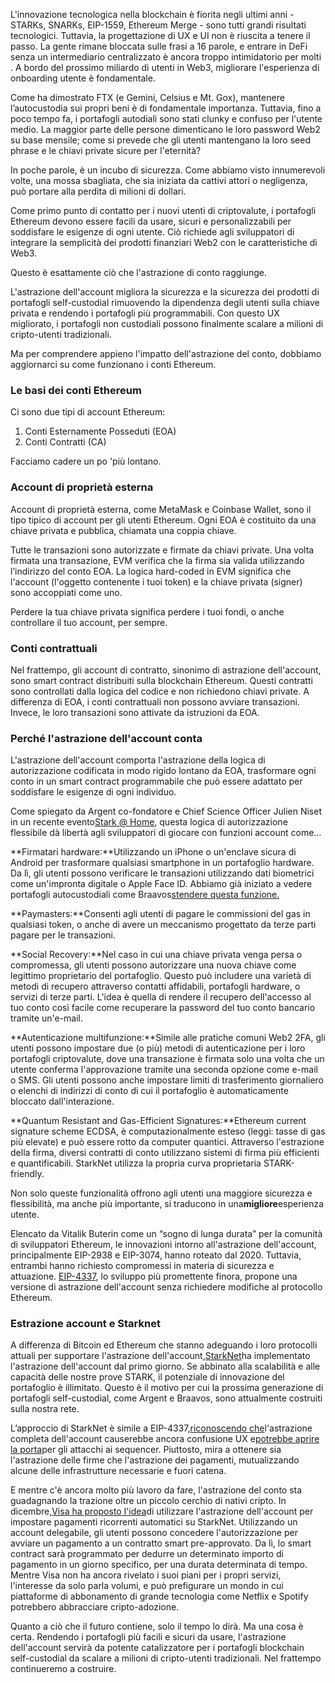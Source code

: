 L'innovazione tecnologica nella blockchain è fiorita negli ultimi anni - STARKs, SNARKs, EIP-1559, Ethereum Merge - sono tutti grandi risultati tecnologici. Tuttavia, la progettazione di UX e UI non è riuscita a tenere il passo. La gente rimane bloccata sulle frasi a 16 parole, e entrare in DeFi senza un intermediario centralizzato è ancora troppo intimidatorio per molti . A bordo del prossimo miliardo di utenti in Web3, migliorare l'esperienza di onboarding utente è fondamentale.

Come ha dimostrato FTX (e Gemini, Celsius e Mt. Gox), mantenere l’autocustodia sui propri beni è di fondamentale importanza. Tuttavia, fino a poco tempo fa, i portafogli autodiali sono stati clunky e confuso per l'utente medio. La maggior parte delle persone dimenticano le loro password Web2 su base mensile; come si prevede che gli utenti mantengano la loro seed phrase e le chiavi private sicure per l'eternità?

In poche parole, è un incubo di sicurezza. Come abbiamo visto innumerevoli volte, una mossa sbagliata, che sia iniziata da cattivi attori o negligenza, può portare alla perdita di milioni di dollari.

Come primo punto di contatto per i nuovi utenti di criptovalute, i portafogli Ethereum devono essere facili da usare, sicuri e personalizzabili per soddisfare le esigenze di ogni utente. Ciò richiede agli sviluppatori di integrare la semplicità dei prodotti finanziari Web2 con le caratteristiche di Web3.

Questo è esattamente ciò che l'astrazione di conto raggiunge.

L'astrazione dell'account migliora la sicurezza e la sicurezza dei prodotti di portafogli self-custodial rimuovendo la dipendenza degli utenti sulla chiave privata e rendendo i portafogli più programmabili. Con questo UX migliorato, i portafogli non custodiali possono finalmente scalare a milioni di cripto-utenti tradizionali.

Ma per comprendere appieno l'impatto dell'astrazione del conto, dobbiamo aggiornarci su come funzionano i conti Ethereum.

### Le basi dei conti Ethereum

Ci sono due tipi di account Ethereum:

1. Conti Esternamente Posseduti (EOA)
2. Conti Contratti (CA)

Facciamo cadere un po 'più lontano.

### Account di proprietà esterna

Account di proprietà esterna, come MetaMask e Coinbase Wallet, sono il tipo tipico di account per gli utenti Ethereum. Ogni EOA è costituito da una chiave privata e pubblica, chiamata una coppia chiave.

Tutte le transazioni sono autorizzate e firmate da chiavi private. Una volta firmata una transazione, EVM verifica che la firma sia valida utilizzando l’indirizzo del conto EOA. La logica hard-coded in EVM significa che l'account (l'oggetto contenente i tuoi token) e la chiave privata (signer) sono accoppiati come uno.

Perdere la tua chiave privata significa perdere i tuoi fondi, o anche controllare il tuo account, per sempre.

### Conti contrattuali

Nel frattempo, gli account di contratto, sinonimo di astrazione dell'account, sono smart contract distribuiti sulla blockchain Ethereum. Questi contratti sono controllati dalla logica del codice e non richiedono chiavi private. A differenza di EOA, i conti contrattuali non possono avviare transazioni. Invece, le loro transazioni sono attivate da istruzioni da EOA.

### Perché l'astrazione dell'account conta

L'astrazione dell'account comporta l'astrazione della logica di autorizzazione codificata in modo rigido lontano da EOA, trasformare ogni conto in un smart contract programmabile che può essere adattato per soddisfare le esigenze di ogni individuo.

Come spiegato da Argent co-fondatore e Chief Science Officer Julien Niset in un recente evento[Stark @ Home](https://www.crowdcast.io/e/7olimxqv), questa logica di autorizzazione flessibile dà libertà agli sviluppatori di giocare con funzioni account come…

**Firmatari hardware:**Utilizzando un iPhone o un'enclave sicura di Android per trasformare qualsiasi smartphone in un portafoglio hardware. Da lì, gli utenti possono verificare le transazioni utilizzando dati biometrici come un'impronta digitale o Apple Face ID. Abbiamo già iniziato a vedere portafogli autocustodiali come Braavos[stendere questa funzione.](https://medium.com/@braavos_starknet_wallet/hardware-signer-the-last-innovation-for-wallet-crypto-everyday-users-7e1974f93944)

**Paymasters:**Consenti agli utenti di pagare le commissioni del gas in qualsiasi token, o anche di avere un meccanismo progettato da terze parti pagare per le transazioni.

**Social Recovery:**Nel caso in cui una chiave privata venga persa o compromessa, gli utenti possono autorizzare una nuova chiave come legittimo proprietario del portafoglio. Questo può includere una varietà di metodi di recupero attraverso contatti affidabili, portafogli hardware, o servizi di terze parti. L'idea è quella di rendere il recupero dell'accesso al tuo conto così facile come recuperare la password del tuo conto bancario tramite un'e-mail.

**Autenticazione multifunzione:**Simile alle pratiche comuni Web2 2FA, gli utenti possono impostare due (o più) metodi di autenticazione per i loro portafogli criptovalute, dove una transazione è firmata solo una volta che un utente conferma l'approvazione tramite una seconda opzione come e-mail o SMS. Gli utenti possono anche impostare limiti di trasferimento giornaliero o elenchi di indirizzi di conto di cui il portafoglio è automaticamente bloccato dall'interazione.

**Quantum Resistant and Gas-Efficient Signatures:**Ethereum current signature scheme ECDSA, è computazionalmente esteso (leggi: tasse di gas più elevate) e può essere rotto da computer quantici. Attraverso l'estrazione della firma, diversi contratti di conto utilizzano sistemi di firma più efficienti e quantificabili. StarkNet utilizza la propria curva proprietaria STARK-friendly.

Non solo queste funzionalità offrono agli utenti una maggiore sicurezza e flessibilità, ma anche più importante, si traducono in una**migliore**esperienza utente.

Elencato da Vitalik Buterin come un “sogno di lunga durata” per la comunità di sviluppatori Ethereum, le innovazioni intorno all'astrazione dell'account, principalmente EIP-2938 e EIP-3074, hanno roteato dal 2020. Tuttavia, entrambi hanno richiesto compromessi in materia di sicurezza e attuazione. [EIP-4337](https://github.com/ethereum/EIPs/blob/3fd65b1a782912bfc18cb975c62c55f733c7c96e/EIPS/eip-4337.md), lo sviluppo più promettente finora, propone una versione di astrazione dell'account senza richiedere modifiche al protocollo Ethereum.

### **Estrazione account e Starknet**

A differenza di Bitcoin ed Ethereum che stanno adeguando i loro protocolli attuali per supportare l'astrazione dell'account,[StarkNet](https://starkware.co/starknet/)ha implementato l'astrazione dell'account dal primo giorno. Se abbinato alla scalabilità e alle capacità delle nostre prove STARK, il potenziale di innovazione del portafoglio è illimitato. Questo è il motivo per cui la prossima generazione di portafogli self-custodial, come Argent e Braavos, sono attualmente costruiti sulla nostra rete.

L’approccio di StarkNet è simile a EIP-4337,[riconoscendo che](https://community.starknet.io/t/starknet-account-abstraction-model-part-1/781)l'astrazione completa dell'account causerebbe ancora confusione UX e[potrebbe aprire la porta](https://github.com/ethereum/EIPs/blob/master/EIPS/eip-4337.md#rationale)per gli attacchi ai sequencer. Piuttosto, mira a ottenere sia l'astrazione delle firme che l'astrazione dei pagamenti, mutualizzando alcune delle infrastrutture necessarie e fuori catena.

E mentre c'è ancora molto più lavoro da fare, l'astrazione del conto sta guadagnando la trazione oltre un piccolo cerchio di nativi cripto. In dicembre,[Visa ha proposto l'idea](https://www.coindesk.com/tech/2023/01/11/ethereum-upgrade-could-make-it-harder-to-lose-all-your-crypto/)di utilizzare l'astrazione dell'account per impostare pagamenti ricorrenti automatici su StarkNet. Utilizzando un account delegabile, gli utenti possono concedere l'autorizzazione per avviare un pagamento a un contratto smart pre-approvato. Da lì, lo smart contract sarà programmato per dedurre un determinato importo di pagamento in un giorno specifico, per una durata determinata di tempo. Mentre Visa non ha ancora rivelato i suoi piani per i propri servizi, l'interesse da solo parla volumi, e può prefigurare un mondo in cui piattaforme di abbonamento di grande tecnologia come Netflix e Spotify potrebbero abbracciare cripto-adozione.

Quanto a ciò che il futuro contiene, solo il tempo lo dirà. Ma una cosa è certa. Rendendo i portafogli più facili e sicuri da usare, l'astrazione dell'account servirà da potente catalizzatore per i portafogli blockchain self-custodial da scalare a milioni di cripto-utenti tradizionali. Nel frattempo continueremo a costruire.